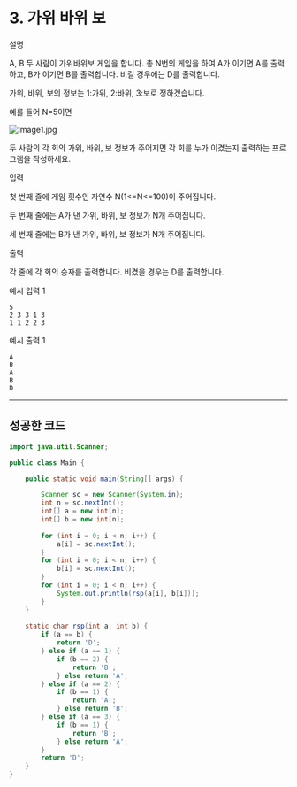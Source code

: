 # 3. 가위 바위 보

설명



A, B 두 사람이 가위바위보 게임을 합니다. 총 N번의 게임을 하여 A가 이기면 A를 출력하고, B가 이기면 B를 출력합니다. 비길 경우에는 D를 출력합니다.

가위, 바위, 보의 정보는 1:가위, 2:바위, 3:보로 정하겠습니다.

예를 들어 N=5이면

![Image1.jpg](https://cote.inflearn.com/public/upload/a48402588b.jpg)

두 사람의 각 회의 가위, 바위, 보 정보가 주어지면 각 회를 누가 이겼는지 출력하는 프로그램을 작성하세요.



입력



첫 번째 줄에 게임 횟수인 자연수 N(1<=N<=100)이 주어집니다.

두 번째 줄에는 A가 낸 가위, 바위, 보 정보가 N개 주어집니다.

세 번째 줄에는 B가 낸 가위, 바위, 보 정보가 N개 주어집니다.



출력



각 줄에 각 회의 승자를 출력합니다. 비겼을 경우는 D를 출력합니다.



예시 입력 1 

```
5
2 3 3 1 3
1 1 2 2 3
```

예시 출력 1

```
A
B
A
B
D
```

------

## 성공한 코드

```java
import java.util.Scanner;

public class Main {

	public static void main(String[] args) {

		Scanner sc = new Scanner(System.in);
		int n = sc.nextInt();
		int[] a = new int[n];
		int[] b = new int[n];
		
		for (int i = 0; i < n; i++) {
			a[i] = sc.nextInt();
		}
		for (int i = 0; i < n; i++) {
			b[i] = sc.nextInt();
		}
		for (int i = 0; i < n; i++) {
			System.out.println(rsp(a[i], b[i]));			
		}
	}	
	
	static char rsp(int a, int b) {
		if (a == b) {
			return 'D';
		} else if (a == 1) {
			if (b == 2) {
				return 'B';
			} else return 'A';
		} else if (a == 2) {
			if (b == 1) {
				return 'A';
			} else return 'B';
		} else if (a == 3) {
			if (b == 1) {
				return 'B';
			} else return 'A';
		}
		return 'D';
	}
}	
```

